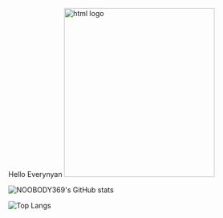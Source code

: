 Hello Everynyan <img src="https://www.google.com/search?sca_esv=557351356&sxsrf=AB5stBgU15tyNy13QvAmVXF6pewr86vvUQ:1692165509040&q=hello+everynyan&tbm=isch&source=lnms&sa=X&ved=2ahUKEwit0sTgv-CAAxVLVaQEHVjpCHwQ0pQJegQIChAB&biw=1920&bih=976&dpr=1#imgrc=jWbdc-uU_B5GnM) " alt="html logo" width="300" height="336">







![NOOBODY369's GitHub stats](https://github-readme-stats.vercel.app/api?username=NOOBODY369&show_icons=true&theme=midnight-purple)

![Top Langs](https://github-readme-stats.vercel.app/api/top-langs/?username=NOOBODY369&hide_progress=trueicons=true&theme=midnight-purple)

